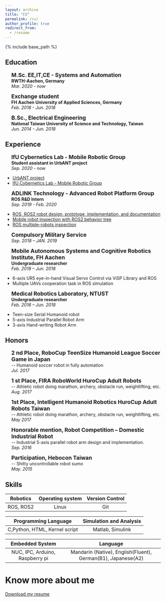 ```yaml
---
layout: archive
title: "CV"
permalink: /cv/
author_profile: true
redirect_from:
  - /resume
---
```

{% include base_path %}

## Education

<p style="margin-left: 20px"><b style="font-size: 1.25em">M.Sc. EE,IT,CE - Systems and Automation</b>
<br><b>RWTH-Aachen, Germany</b>
<br><i>Mar. 2020 - now</i></p>

<p style="margin-left: 20px"><b style="font-size: 1.25em">Exchange student</b>
<br><b>FH Aachen University of Applied Sciences, Germany</b>
<br><i>Feb. 2018 - Jun. 2018</i>
</p>

<p style="margin-left: 20px"><b style="font-size: 1.25em">B.Sc., Electrical Engineering</b>
<br><b>National Taiwan University of Science and Technology, Taiwan</b>
<br><i>Jun. 2014 - Jun. 2018</i>
</p>

## Experience
<p style="margin-left: 20px"><b style="font-size: 1.25em">IfU Cybernetics Lab - Mobile Robotic Group</b>
<br><b>Student assistant in UrbANT project </b>
<br><i>Sep. 2020 - now</i>
<ul>
  <li><a href="https://urbant.de/en/" target="_blank">UrbANT project </a></li>
  <li><a href="https://cybernetics-lab.de/research-groups/mobilerob" target="_blank">IfU Cybernetics Lab - Mobile Robotic Group  </a></li>
</ul>

<p style="margin-left: 20px"><b style="font-size: 1.25em">ADLINK Technology - Advanced Robot Platform Group</b>
<br><b>ROS R&D Intern </b>
<br><i>Sep. 2019 - Feb. 2020</i>
<ul>
  <li><a href="https://github.com/Adlink-ROS/neuronbot2/tree/eloquent-devel" target="_blank">ROS, ROS2 robot design, prototype, implementation, and documentation</a></li>
  <li><a href="https://github.com/airuchen/BT_ros2" target="_blank">Mobile robot inspection with ROS2 behavior tree</a></li>
  <li><a href="https://github.com/airuchen/multi_turtlebot3" target="_blank">ROS multiple-robots inspection</a></li>
</ul>
</p>

<p style="margin-left: 20px"><b style="font-size: 1.25em">Compulsory Military Service</b>
<br><i> Sep. 2018 – JAN. 2019</i>
</p>

<p style="margin-left: 20px"><b style="font-size: 1.25em">Mobile Autonomous Systems and Cognitive Robotics Institute, FH Aachen</b>
<br><b>Undergraduate researcher</b>
<br><i> Feb. 2018 – Jun. 2018</i>
<ul>
  <li>6-axis UR5 eye-in-hand Visual Servo Control via ViSP Library and ROS</li>
  <li>Multiple UAVs cooperation task in ROS simulation</li>
</ul>
</p>

<p style="margin-left: 20px"><b style="font-size: 1.25em">Medical Robotics Laboratory, NTUST</b>
<br><b>Undergraduate researcher</b>
<br><i> Feb. 2016 – Jun. 2018</i>
<ul>
  <li>Teen-size Serial Humanoid robot</li>
  <li>5-axis Industrial Parallel Robot Arm</li>
  <li>3-axis Hand-writing Robot Arm</li>
</ul>
</p>

## Honors
<p style="margin-left: 20px"><b style="font-size: 1.25em">2 nd Place, RoboCup TeenSize Humanoid League Soccer Game in Japan</b>
<br>-- Humanoid soccer robot in fully automation
<br><i> Jul. 2017</i>
</p>

<p style="margin-left: 20px"><b style="font-size: 1.25em">1 st Place, FIRA RoboWorld HuroCup Adult Robots</b>
<br>-- Athletic robot doing marathon, archery, obstacle run, weightlifting, etc.
<br><i> Aug. 2017</i>
</p>

<p style="margin-left: 20px"><b style="font-size: 1.25em">1st Place, Intelligent Humanoid Robotics HuroCup Adult Robots Taiwan</b>
<br>-- Athletic robot doing marathon, archery, obstacle run, weightlifting, etc.
<br><i> May 2017</i>
</p>

<p style="margin-left: 20px"><b style="font-size: 1.25em">Honorable mention, Robot Competition – Domestic Industrial Robot</b>
<br>-- Industrial 5-axis parallel robot arm design and implementation.
<br><i> Sep. 2016</i>
</p>

<p style="margin-left: 20px"><b style="font-size: 1.25em">Participation, Hebocon Taiwan</b>
<br>-- Shitty uncontrollable robot sumo 
<br><i> May. 2015</i>
</p>

## Skills

| Robotics | Operating system | Version Control |
|:-----:|:-----:|:-----:|
| ROS, ROS2  | Linux | Git |

| Programming Language | Simulation and Analysis |
|:---:|:---:|
| C,Python, HTML, Kernel script | Matlab, Simulink |

| Embedded System | Language |
|:---:|:---:|
| NUC, IPC, Arduino, Raspberry pi | Mandarin (Native), English(Fluent), German(B1), Japanese(A2) |


# Know more about me

<a href="/files/Yu-Wen_Chen_resume.pdf" download>Download my resume</a>

